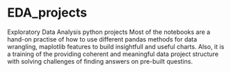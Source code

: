 # EDA_projects
Exploratory Data Analysis python projects
Most of the notebooks are a hand-on practise of how to use different pandas methods for data wrangling, maplotlib features to build insightfull and useful charts.
Also, it is a training of the providing coherent and meaningful data project structure with solving challenges of finding answers on pre-built questins.  
